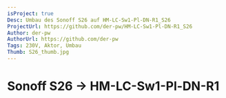 ```yaml
---
isProject: true
Desc: Umbau des Sonoff S26 auf HM-LC-Sw1-Pl-DN-R1_S26
ProjectUrl: https://github.com/der-pw/HM-LC-Sw1-Pl-DN-R1_S26
Author: der-pw
AuthorUrl: https://github.com/der-pw
Tags: 230V, Aktor, Umbau
Thumb: S26_thumb.jpg
---
```


# Sonoff S26 → HM-LC-Sw1-Pl-DN-R1
